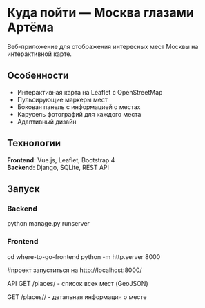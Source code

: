 # Куда пойти — Москва глазами Артёма

Веб-приложение для отображения интересных мест Москвы на интерактивной карте.

## Особенности

- Интерактивная карта на Leaflet с OpenStreetMap
- Пульсирующие маркеры мест
- Боковая панель с информацией о местах
- Карусель фотографий для каждого места
- Адаптивный дизайн

## Технологии

**Frontend:** Vue.js, Leaflet, Bootstrap 4  
**Backend:** Django, SQLite, REST API

##  Запуск

### Backend
python manage.py runserver

### Frontend
cd where-to-go-frontend
python -m http.server 8000

#проект запуститься на http://localhost:8000/

 API
GET /places/ - список всех мест (GeoJSON)

GET /places/<id>/ - детальная информация о месте
